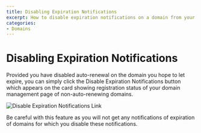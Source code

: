 ```yaml
---
title: Disabling Expiration Notifications
excerpt: How to disable expiration notifications on a domain from your DNSimple account.
categories:
- Domains
---
```

# Disabling Expiration Notifications

Provided you have disabled auto-renewal on the domain you hope to let expire, you can simply click the <label>Disable Expiration Notifications</label> button which appears on the card showing registration status of your domain management page of non-auto-renewing domains.

![Disable Expiration Notifications Link](http://cl.ly/image/2j2U1E3x0x1O/DisableExpirationNotifications.jpg)

Be careful with this feature as you will not get any notifications of expiration of domains for which you disable these notifications.
